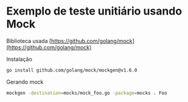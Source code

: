 # Exemplo de teste unitiário usando Mock
Biblioteca usada [https://github.com/golang/mock](https://github.com/golang/mock)
 
Instalação 
```sh
go install github.com/golang/mock/mockgen@v1.6.0
```

Gerando mock
```sh
mockgen -destination=mocks/mock_foo.go -package=mocks . Foo
```